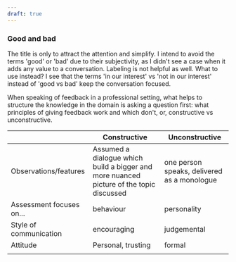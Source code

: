```yaml
---
draft: true
---
```

### Good and bad
The title is only to attract the attention and simplify. I intend to avoid the terms 'good' or 'bad' due to their subjectivity, as I didn't see a case when it adds any value to a conversation. Labeling is not helpful as well. What to use instead? I see that the terms 'in our interest' vs 'not in our interest' instead of 'good vs bad' keep the conversation focused.

When speaking of feedback in a professional setting, what helps to structure the knowledge in the domain is asking a question first: what principles of giving feedback work and which don't, or, constructive vs unconstructive.

|                          | Constructive                                                                            | Unconstructive                              |
| ------------------------ | --------------------------------------------------------------------------------------- | ------------------------------------------- |
| Observations/features    | Assumed a dialogue which build a bigger and more nuanced picture of the topic discussed | one person speaks, delivered as a monologue |
| Assessment focuses on... | behaviour                                                                               | personality                                 |
| Style of communication   | encouraging                                                                             | judgemental                                 |
| Attitude                 | Personal, trusting                                                                      | formal                                      |
|                          |                                                                                         |                                             |

